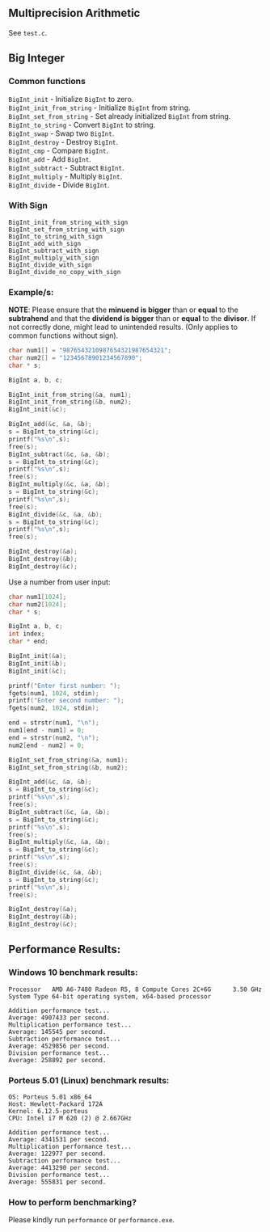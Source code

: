 ## Multiprecision Arithmetic

See `test.c`.

## Big Integer
### Common functions
`BigInt_init` - Initialize `BigInt` to zero.  
`BigInt_init_from_string` - Initialize `BigInt` from string.  
`BigInt_set_from_string` - Set already initialized `BigInt` from string.  
`BigInt_to_string` - Convert `BigInt` to string.  
`BigInt_swap` - Swap two `BigInt`.  
`BigInt_destroy` - Destroy `BigInt`.  
`BigInt_cmp` - Compare `BigInt`.  
`BigInt_add` - Add `BigInt`.  
`BigInt_subtract` - Subtract `BigInt`.  
`BigInt_multiply` - Multiply `BigInt`.  
`BigInt_divide` - Divide `BigInt`.  

### With Sign
`BigInt_init_from_string_with_sign`  
`BigInt_set_from_string_with_sign`  
`BigInt_to_string_with_sign`  
`BigInt_add_with_sign`  
`BigInt_subtract_with_sign`  
`BigInt_multiply_with_sign`  
`BigInt_divide_with_sign`  
`BigInt_divide_no_copy_with_sign`  

### Example/s:

**NOTE**: Please ensure that the **minuend is bigger** than or **equal** to the **subtrahend** and that the **dividend is bigger** than or **equal** to the **divisor**. If not correctly done, might lead to unintended results. (Only applies to common functions without sign).

```c
char num1[] = "9876543210987654321987654321";
char num2[] = "12345678901234567890";
char * s;

BigInt a, b, c;

BigInt_init_from_string(&a, num1);
BigInt_init_from_string(&b, num2);
BigInt_init(&c);

BigInt_add(&c, &a, &b);
s = BigInt_to_string(&c);
printf("%s\n",s);
free(s);
BigInt_subtract(&c, &a, &b);
s = BigInt_to_string(&c);
printf("%s\n",s);
free(s);
BigInt_multiply(&c, &a, &b);
s = BigInt_to_string(&c);
printf("%s\n",s);
free(s);
BigInt_divide(&c, &a, &b);
s = BigInt_to_string(&c);
printf("%s\n",s);
free(s);

BigInt_destroy(&a);
BigInt_destroy(&b);
BigInt_destroy(&c);

```
Use a number from user input: 
```c
char num1[1024];
char num2[1024];
char * s;

BigInt a, b, c;
int index;
char * end;

BigInt_init(&a);
BigInt_init(&b);
BigInt_init(&c);

printf("Enter first number: ");
fgets(num1, 1024, stdin);
printf("Enter second number: ");
fgets(num2, 1024, stdin);

end = strstr(num1, "\n");
num1[end - num1] = 0;
end = strstr(num2, "\n");
num2[end - num2] = 0;

BigInt_set_from_string(&a, num1);
BigInt_set_from_string(&b, num2);

BigInt_add(&c, &a, &b);
s = BigInt_to_string(&c);
printf("%s\n",s);
free(s);
BigInt_subtract(&c, &a, &b);
s = BigInt_to_string(&c);
printf("%s\n",s);
free(s);
BigInt_multiply(&c, &a, &b);
s = BigInt_to_string(&c);
printf("%s\n",s);
free(s);
BigInt_divide(&c, &a, &b);
s = BigInt_to_string(&c);
printf("%s\n",s);
free(s);

BigInt_destroy(&a);
BigInt_destroy(&b);
BigInt_destroy(&c);
```

## Performance Results:
### Windows 10 benchmark results:
```
Processor	AMD A6-7480 Radeon R5, 8 Compute Cores 2C+6G      3.50 GHz
System Type	64-bit operating system, x64-based processor
```
```
Addition performance test...
Average: 4907433 per second.
Multiplication performance test...
Average: 145545 per second.
Subtraction performance test...
Average: 4529856 per second.
Division performance test...
Average: 258892 per second.
```
### Porteus 5.01 (Linux) benchmark results:
```
OS: Porteus 5.01 x86_64
Host: Hewlett-Packard 172A
Kernel: 6.12.5-porteus
CPU: Intel i7 M 620 (2) @ 2.667GHz
```
```
Addition performance test...
Average: 4341531 per second.
Multiplication performance test...
Average: 122977 per second.
Subtraction performance test...
Average: 4413290 per second.
Division performance test...
Average: 555831 per second.

```
### How to perform benchmarking?
Please kindly run `performance` or `performance.exe`.